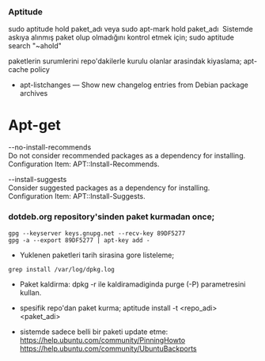 ### Aptitude
sudo aptitude hold paket_adı veya sudo apt-mark hold paket_adı 
Sistemde askıya alınmış paket olup olmadığını kontrol etmek için;
sudo aptitude search "~ahold"

paketlerin surumlerini repo'dakilerle kurulu olanlar arasindak kiyaslama;
apt-cache policy 

* apt-listchanges — Show new changelog entries from Debian package archives 

# Apt-get
--no-install-recommends  
Do not consider recommended packages as a dependency for installing.   
Configuration Item: APT::Install-Recommends.  

--install-suggests  
Consider suggested packages as a dependency for installing.            
Configuration Item: APT::Install-Suggests. 

### dotdeb.org repository'sinden paket kurmadan once;
```
gpg --keyserver keys.gnupg.net --recv-key 89DF5277
gpg -a --export 89DF5277 | apt-key add - 
```
* Yuklenen paketleri tarih sirasina gore listeleme;
```
grep install /var/log/dpkg.log
```
* Paket kaldirma: dpkg -r ile  kaldiramadiginda purge (-P) parametresini kullan.

* spesifik repo'dan paket kurma;
aptitude install -t <repo_adi> <paket_adi>

* sistemde sadece belli bir paketi update etme:
https://help.ubuntu.com/community/PinningHowto
https://help.ubuntu.com/community/UbuntuBackports

